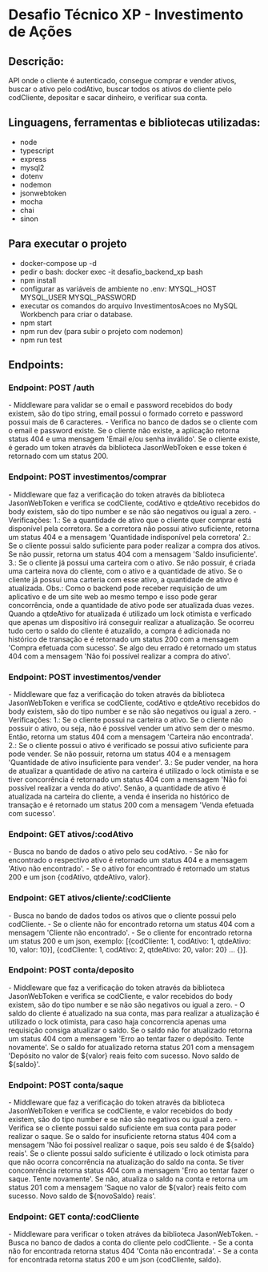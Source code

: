 <h1>Desafio Técnico XP - Investimento de Ações</h1>

<h2>Descrição:</h2>
<p> API onde o cliente é autenticado, consegue comprar e vender ativos, buscar o ativo pelo codAtivo,
buscar todos os ativos do cliente pelo codCliente, depositar e sacar dinheiro, e verificar sua conta.</p>

<h2>Linguagens, ferramentas e bibliotecas utilizadas:</h2>

  - node
  - typescript
  - express
  - mysql2
  - dotenv
  - nodemon
  - jsonwebtoken
  - mocha
  - chai
  - sinon
  
<h2>Para executar o projeto</h2>

 - docker-compose up -d
 - pedir o bash: docker exec -it desafio_backend_xp bash
 - npm install
 - configurar as variáveis de ambiente no .env:
   MYSQL_HOST
   MYSQL_USER
   MYSQL_PASSWORD
 - executar os comandos do arquivo InvestimentosAcoes no
 MySQL Workbench para criar o database.
 - npm start
 - npm run dev (para subir o projeto com nodemon)
 - npm run test
 
<h2>Endpoints:</h2>

<h3>Endpoint: POST /auth</h3>
    - Middleware para validar se o email e password recebidos do body existem, são do tipo string, email possui
    o formado correto e password possui mais de 6 caracteres.
    - Verifica no banco de dados se o cliente com o email e password existe. Se o cliente não existe, a aplicação
    retorna status 404 e uma mensagem 'Email e/ou senha inválido'. Se o cliente existe, é gerado um token através
    da biblioteca JasonWebToken e esse token é retornado com um status 200.

<h3>Endpoint: POST investimentos/comprar</h3>
  - Middleware que faz a verificação do token através da biblioteca JasonWebToken e verifica se codCliente,
  codAtivo e qtdeAtivo recebidos do body existem, são do tipo number e se não são negativos ou igual a zero.
  - Verificações:
    1.: Se a quantidade de ativo que o cliente quer comprar está disponível pela corretora. Se a
   corretora não possui ativo suficiente, retorna um status 404 e a mensagem 'Quantidade indisponível pela
   corretora'
    2.: Se o cliente possui saldo suficiente para poder realizar a compra dos ativos. Se não pussir,
   retorna um status 404 com a mensagem 'Saldo insuficiente'.
    3.: Se o cliente já possui uma carteira com o ativo. Se não possuir, é criada uma carteira nova
   do cliente, com o ativo e a quantidade de ativo. Se o cliente já possui uma carteria com esse ativo, a quantidade
   de ativo é atualizada.
   Obs.: Como o backend pode receber requisição de um aplicativo e de um site web ao mesmo tempo e isso pode
   gerar concorrência, onde a quantidade de ativo pode ser atualizada duas vezes. Quando
   a qtdeAtivo for atualizada é utilizado um lock otimista e verficado que apenas um dispositivo irá conseguir
   realizar a atualização.
   Se ocorreu tudo certo o saldo do cliente é atuzalido, a compra é adicionada no histórico de transação
   e é retornado um status 200 com a mensagem 'Compra efetuada com sucesso'.
   Se algo deu errado é retornado um status 404 com a mensagem 'Não foi possível realizar a compra do ativo'.

<h3>Endpoint: POST investimentos/vender</h3>
  - Middleware que faz a verificação do token através da biblioteca JasonWebToken e verifica se codCliente,
  codAtivo e qtdeAtivo recebidos do body existem, são do tipo number e se não são negativos ou igual a zero.
  - Verificações:
  1.: Se o cliente possui na carteira o ativo. Se o cliente não possuir o ativo, ou seja, não é
  possível vender um ativo sem der o mesmo. Então, retorna um status 404 com a mensagem 'Carteira não encontrada'.
  2.: Se o cliente possui o ativo é verificado se possui ativo suficiente para pode vender. Se não possuir,
  retorna um status 404 e a mensagem 'Quantidade de ativo insuficiente para vender'.
  3.: Se puder vender, na hora de atualizar a quantidade de ativo na carteira é utilizado o lock otimista e se tiver
  concorrência é retornado um status 404 com a mensagem 'Não foi possível realizar a venda do ativo'. Senão,
  a quantidade de ativo é atualizada na carteira do cliente, a venda é inserida no histórico de transação e
  é retornado um status 200 com a mensagem 'Venda efetuada com sucesso'.

<h3>Endpoint: GET ativos/:codAtivo</h3>
  - Busca no bando de dados o ativo pelo seu codAtivo.
  - Se não for encontrado o respectivo ativo é retornado um status 404 e a mensagem 'Ativo não encontrado'.
  - Se o ativo for encontrado é retornado um status 200 e um json {codAtivo, qtdeAtivo, valor}.

<h3>Endpoint: GET ativos/cliente/:codCliente</h3>
  - Busca no bando de dados todos os ativos que o cliente possui pelo codCliente.
  - Se o cliente não for encontrado retorna um status 404 com a mensagem 'Cliente não encontrado'.
  - Se o cliente for encontrado retorna um status 200 e um json, exemplo:
  [{codCliente: 1, codAtivo: 1, qtdeAtivo: 10, valor: 10}], {codCliente: 1, codAtivo: 2, qtdeAtivo: 20, valor: 20} ... {}].

<h3>Endpoint: POST conta/deposito</h3>
  - Middleware que faz a verificação do token através da biblioteca JasonWebToken e verifica se codCliente,
  e valor recebidos do body existem, são do tipo number e se não são negativos ou igual a zero.
  - O saldo do cliente é atualizado na sua conta, mas para realizar a atualização é utilizado o lock otimista,
  para caso haja concorrencia apenas uma requisição consiga atualizar o saldo.
  Se o saldo não for atualizado retorna um status 404 com a mensagem 'Erro ao tentar fazer o depósito. Tente novamente'.
  Se o saldo for atualizado retorna status 201 com a mensagem 'Depósito no valor de ${valor} reais feito com sucesso. Novo saldo de ${saldo}'.

<h3>Endpoint: POST conta/saque</h3>
  - Middleware que faz a verificação do token através da biblioteca JasonWebToken e verifica se codCliente,
  e valor recebidos do body existem, são do tipo number e se não são negativos ou igual a zero.
  - Verifica se o cliente possui saldo suficiente em sua conta para poder realizar o saque. Se o saldo
  for insuficiente retorna status 404 com a mensagem 'Não foi possível realizar o saque, pois seu saldo é de ${saldo} reais'.
  Se o cliente possui saldo suficiente é utilizado o lock otimista para que não ocorra concorrência na atualização
  do saldo na conta. Se tiver conconrrência retorna status 404 com a mensagem 'Erro ao tentar fazer o saque. Tente novamente'.
  Se não, atualiza o saldo na conta e retorna um status 201 com a mensagem 'Saque no valor de ${valor} reais feito com sucesso. Novo saldo de ${novoSaldo} reais'.

<h3>Endpoint: GET conta/:codCliente</h3>
  - Middleware para verificar o token atráves da biblioteca JasonWebToken.
  - Busca no banco de dados a conta do cliente pelo codCliente.
  - Se a conta não for encontrada retorna status 404 'Conta não encontrada'.
  - Se a conta for encontrada retorna status 200 e um json {codCliente, saldo}.
  
  
